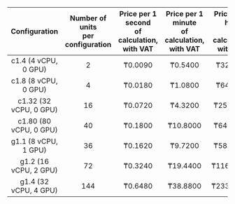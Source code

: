 | Configuration | Number of units<br> per configuration | Price per 1 second<br> of calculation, <br> with VAT | Price per 1 minute<br> of calculation, <br> with VAT | Price per 1 hour<br> of calculation, <br> with VAT |
|:---:|:---:|:---:|:---:|:---:|
| c1.4 (4 vCPU, 0 GPU) | 2 | ₸0.0090 | ₸0.5400 | ₸32.4000 |
| c1.8 (8 vCPU, 0 GPU) | 4 | ₸0.0180 | ₸1.0800 | ₸64.8000 |
| c1.32 (32 vCPU, 0 GPU) | 16 | ₸0.0720 | ₸4.3200 | ₸259.2000 |
| c1.80 (80 vCPU, 0 GPU) | 40 | ₸0.1800 | ₸10.8000 | ₸648.0000 |
| g1.1 (8 vCPU, 1 GPU) | 36 | ₸0.1620 | ₸9.7200 | ₸583.2000 |
| g1.2 (16 vCPU, 2 GPU) | 72 | ₸0.3240 | ₸19.4400 | ₸1166.4000 |
| g1.4 (32 vCPU, 4 GPU) | 144 | ₸0.6480 | ₸38.8800 | ₸2332.8000 |